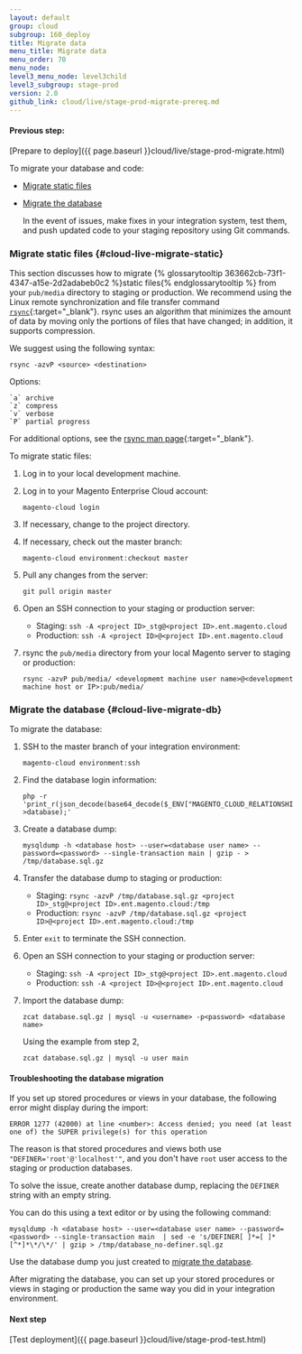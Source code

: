 ```yaml
---
layout: default
group: cloud
subgroup: 160_deploy
title: Migrate data
menu_title: Migrate data
menu_order: 70
menu_node:
level3_menu_node: level3child
level3_subgroup: stage-prod
version: 2.0
github_link: cloud/live/stage-prod-migrate-prereq.md
---
```


#### Previous step:
[Prepare to deploy]({{ page.baseurl }}cloud/live/stage-prod-migrate.html)

To migrate your database and code:

*	[Migrate static files](#cloud-live-migrate-static)
*	[Migrate the database](#cloud-live-migrate-db)

	In the event of issues, make fixes in your integration system, test them, and push updated code to your staging repository using Git commands.

### Migrate static files {#cloud-live-migrate-static}
This section discusses how to migrate {% glossarytooltip 363662cb-73f1-4347-a15e-2d2adabeb0c2 %}static files{% endglossarytooltip %} from your `pub/media` directory to staging or production. We recommend using the Linux remote synchronization and file transfer command [`rsync`](https://en.wikipedia.org/wiki/Rsync){:target="_blank"}. rsync uses an algorithm that minimizes the amount of data by moving only the portions of files that have changed; in addition, it supports compression.

We suggest using the following syntax:

	rsync -azvP <source> <destination>

Options:

	`a` archive
	`z` compress
	`v` verbose
	`P` partial progress

For additional options, see the [rsync man page](http://linux.die.net/man/1/rsync){:target="_blank"}.

To migrate static files:

1.	Log in to your local development machine.
2.	Log in to your Magento Enterprise Cloud account:

		magento-cloud login
3.	If necessary, change to the project directory.
4.	If necessary, check out the master branch:

		magento-cloud environment:checkout master
5.	Pull any changes from the server:

		git pull origin master
6.	Open an SSH connection to your staging or production server:

	*	Staging: `ssh -A <project ID>_stg@<project ID>.ent.magento.cloud`
	*	Production: `ssh -A <project ID>@<project ID>.ent.magento.cloud`
6.	rsync the `pub/media` directory from your local Magento server to staging or production:

		rsync -azvP pub/media/ <developmemt machine user name>@<development machine host or IP>:pub/media/

### Migrate the database {#cloud-live-migrate-db}
To migrate the database:

1.	SSH to the master branch of your integration environment:

		magento-cloud environment:ssh
2.	Find the database login information:

		php -r 'print_r(json_decode(base64_decode($_ENV["MAGENTO_CLOUD_RELATIONSHIPS"]))->database);'
3.	Create a database dump:

		mysqldump -h <database host> --user=<database user name> --password=<password> --single-transaction main | gzip - > /tmp/database.sql.gz
4.	Transfer the database dump to staging or production:

	*	Staging: `rsync -azvP /tmp/database.sql.gz <project ID>_stg@<project ID>.ent.magento.cloud:/tmp`
	*	Production: `rsync -azvP /tmp/database.sql.gz <project ID>@<project ID>.ent.magento.cloud:/tmp`
8.	Enter `exit` to terminate the SSH connection.
9.	Open an SSH connection to your staging or production server:

	*	Staging: `ssh -A <project ID>_stg@<project ID>.ent.magento.cloud`
	*	Production: `ssh -A <project ID>@<project ID>.ent.magento.cloud`
10.	Import the database dump:

		zcat database.sql.gz | mysql -u <username> -p<password> <database name>

	Using the example from step 2,

		zcat database.sql.gz | mysql -u user main

#### Troubleshooting the database migration
If you set up stored procedures or views in your database, the following error might display during the import:

	ERROR 1277 (42000) at line <number>: Access denied; you need (at least one of) the SUPER privilege(s) for this operation

The reason is that stored procedures and views both use `"DEFINER='root'@'localhost'"`, and you don't have `root` user access to the staging or production databases.

To solve the issue, create another database dump, replacing the `DEFINER` string with an empty string.

You can do this using a text editor or by using the following command:

	mysqldump -h <database host> --user=<database user name> --password=<password> --single-transaction main  | sed -e 's/DEFINER[ ]*=[ ]*[^*]*\*/\*/' | gzip > /tmp/database_no-definer.sql.gz

Use the database dump you just created to [migrate the database](#cloud-live-migrate-db).

<div class="bs-callout bs-callout-info" id="info">
  <p>After migrating the database, you can set up your stored procedures or views in staging or production the same way you did in your integration environment.</p>
</div>

#### Next step
[Test deployment]({{ page.baseurl }}cloud/live/stage-prod-test.html)

